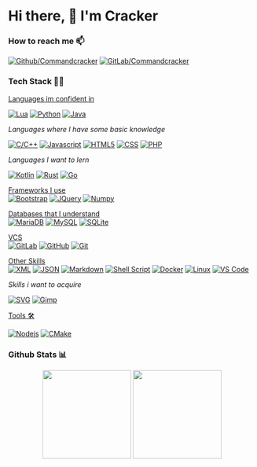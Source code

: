 # Hi there, 👋 I'm Cracker

### How to reach me 📫 

[<img alt="Github/Commandcracker" src="https://img.shields.io/badge/GitHub/Commandcracker-%2312100E?style=flat-square&logo=Github&logoColor=white"/>](https://github.com/Commandcracker)
[<img alt="GitLab/Commandcracker" src="https://img.shields.io/badge/GitLab/Commandcracker-330F63?style=flat-square&logo=gitlab&logoColor=white"/>](https://gitlab.com/Commandcracker)

### Tech Stack 👨‍💻

<ins>Languages im confident in</ins><br>

[<img alt="Lua" src="https://img.shields.io/badge/Lua-030380?style=flat-square&logo=lua&logoColor=white"/>](https://www.lua.org/)
[<img alt="Python" src="https://img.shields.io/badge/Python-2b5b84?style=flat-square&logo=python&logoColor=white"/>](https://www.python.org/)
[<img alt="Java" src="https://img.shields.io/badge/Java-f15f2d?style=flat-square"/>](https://www.java.com)

<i>Languages where I have some basic knowledge</i>

[<img alt="C/C++" src="https://img.shields.io/badge/-C/C%2B%2B-00599C?style=flat-square&logo=c%2B%2B&logoColor=white"/>](http://www.cplusplus.com/)
[<img alt="Javascript" src="https://img.shields.io/badge/JavaScript-F7DF1E?style=flat-square&logo=javascript&logoColor=black"/>](https://developer.mozilla.org/en-US/docs/Web/JavaScript)
[<img alt="HTML5" src="https://img.shields.io/badge/HTML-E34F26?style=flat-square&logo=html5&logoColor=white"/>](https://developer.mozilla.org/en-US/docs/Web/Guide/HTML/HTML5)
[<img alt="CSS" src="https://img.shields.io/badge/CSS-264de4?&style=flat-square&logo=css3&logoColor=white"/>](https://developer.mozilla.org/en-US/docs/Web/CSS)
[<img alt="PHP" src="https://img.shields.io/badge/PHP-777BB4?style=flat-square&logo=php&logoColor=white"/>](https://www.php.net/)

<i>Languages I want to lern</i>

[<img alt="Kotlin" src="https://img.shields.io/badge/Kotlin-7f52ff?style=flat-square&logo=Kotlin&logoColor=white"/>](https://kotlinlang.org/)
[<img alt="Rust" src="https://img.shields.io/badge/Rust-000000?style=flat-square&logo=Rust&logoColor=white"/>](https://www.rust-lang.org/)
[<img alt="Go" src="https://img.shields.io/badge/Go-00acd7?style=flat-square&logo=go&logoColor=white"/>](https://go.dev/)

<ins>Frameworks I use</ins><br>
[<img alt="Bootstrap" src="https://img.shields.io/badge/Bootstrap-563D7C?style=flat-square&logo=bootstrap&logoColor=white"/>](https://getbootstrap.com/)
[<img alt="JQuery" src="https://img.shields.io/badge/jQuery-0769AD?style=flat-square&logo=jquery&logoColor=white"/>](https://jquery.com/)
[<img alt="Numpy" src="https://img.shields.io/badge/numpy-%23013243.svg?style=flat-square&logo=numpy&logoColor=white"/>](https://numpy.org/)

<ins>Databases that I understand</ins><br>
[<img alt="MariaDB" src="https://img.shields.io/badge/MariaDB-4e629a?style=flat-square&logo=mariadb&logoColor=white"/>](https://mariadb.org/)
[<img alt="MySQL" src="https://img.shields.io/badge/MySQL-00758f?style=flat-square&logo=mysql&logoColor=white"/>](https://www.mysql.com/)
[<img alt="SQLite" src="https://img.shields.io/badge/SQLite-044a64?style=flat-square&logo=sqlite&logoColor=white"/>](https://www.sqlite.org/)

<ins>VCS</ins><br>
[<img alt="GitLab" src="https://img.shields.io/badge/GitLab-330F63?style=flat-square&logo=gitlab&logoColor=white"/>](https://gitlab.com/)
[<img alt="GitHub" src="https://img.shields.io/badge/GitHub-100000?style=flat-square&logo=github&logoColor=white"/>](https://github.com/)
[<img alt="Git" src="https://img.shields.io/badge/git-%23F05033.svg?style=flat-square&logo=git&logoColor=white"/>](https://git-scm.com/)

<ins>Other Skills</ins><br>
[<img alt="XML" src="https://img.shields.io/badge/XML-100000?style=flat-square"/>]()
[<img alt="JSON" src="https://img.shields.io/badge/JSON-100000?style=flat-square&logo=json&logoColor=white"/>](https://www.json.org/)
[<img alt="Markdown" src="https://img.shields.io/badge/Markdown-100000?style=flat-square&logo=markdown&logoColor=white"/>](https://www.markdownguide.org/basic-syntax/)
[<img alt="Shell Script" src="https://img.shields.io/badge/Shell_Script-100000?style=flat-square&logo=gnu-bash&logoColor=white"/>]()
[<img alt="Docker" src="https://img.shields.io/badge/Docker-003f8c?style=flat-square&logo=docker&logoColor=white"/>](https://www.docker.com/)
[<img alt="Linux" src="https://img.shields.io/badge/Linux-100000?style=flat-square&logo=Linux&logoColor=white"/>](https://www.linux.org/)
[<img alt="VS Code" src="https://img.shields.io/badge/-VS%20Code-007ACC?style=flat-square&logo=visual%20studio%20code&logoColor=white"/>](https://code.visualstudio.com/)

<i>Skills i want to acquire</i>

[<img alt="SVG" src="https://img.shields.io/badge/SVG-100000?style=flat-square&logo=svg&logoColor=white"/>](https://developer.mozilla.org/docs/Web/SVG)
[<img alt="Gimp" src="https://img.shields.io/badge/Gimp-657D8B?style=flat-square&logo=gimp&logoColor=white"/>](https://www.gimp.org/)

<ins>Tools 🛠️</ins><br>

[<img alt="Nodejs" src="https://img.shields.io/badge/-Nodejs-43853d?style=flat-square&logo=Node.js&logoColor=white"/>](https://nodejs.dev/)
[<img alt="CMake" src="https://img.shields.io/badge/-CMake-00599C?style=flat-square&logo=cmake&logoColor=white"/>](http://cmake.org/)

### Github Stats 📊
<div align="center">
  <img height="180em" src="https://github-readme-stats.vercel.app/api?username=Commandcracker&count_private=true&show_icons=true&theme=dark"/>
  <img height="180em" src="https://github-readme-stats.vercel.app/api/top-langs/?username=Commandcracker&theme=dark&layout=compact&langs_count=6"/>
</div>

<!--
**Commandcracker/Commandcracker** is a ✨ _special_ ✨ repository because its `README.md` (this file) appears on your GitHub profile.

Here are some ideas to get you started:

- 🔭 I’m currently working on ...
- 🌱 I’m currently learning ...
- 👯 I’m looking to collaborate on ...
- 🤔 I’m looking for help with ...
- 💬 Ask me about ...
- 📫 How to reach me: ...
- 😄 Pronouns: ...
- ⚡ Fun fact: ...
-->
